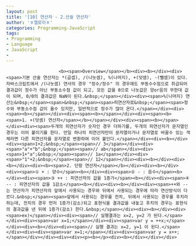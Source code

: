 ```yaml
---
layout: post
title: '[10] 연산자 - 2.산술 연산자'
author: 'ㅎ엘로이ㅎ'
categories: Programming-JavaScript
tags:
- Programming
- Language
- JavaScript
-
---
```



<script> location.href='https://cafe.naver.com/develoid/701833' ; </script>


















						<b><span>Overview</span></b><div><b></div><div><span>기본 산술 연산자는 *(곱셉), /(나눗셈), %(나머지), +(덧셈), -(뺄셈)이 있다. 자바스크립트에서 /(나눗셈) 연사의 경우 "정수/정수" 의 경우에도 부동수수점으로 취급되어 결과값이 정수가 아닌 부동소수점 값이 되고, 모든 값을 0으로 나눗값은 양or음의 무한대 값이 되며, 0/0의 결과값은 NaN이 된다.&nbsp;</span></div><div><span>%(나머지) 연산는&nbsp;</span><span>&nbsp;</span><span>피연산자로&nbsp;</span><span>정수와 부동소수점 값이 올수 있지만, 일반적으로 정수가 많이 온다.</span></div><div><span><b></span></div><div><span><b></span></div><div><span><b><span>1. +(덧셈) 연산자</span></b></span></div><div><span><b></span></div><div><span>두개의 피연산자가 숫자인 경우 더하기를, 두개의 피연산자가 문자열인 경우는 이어 붙이기를 한다. 만일 하나의 피연산자만이 문자열이거나 문자열로 바꿀수 있는 객체라면 다른 피연산자를 문자열로 변환하여 이어 붙인다.</span></div><div><b></div><div><span>1+2;&nbsp;</span><span>// 3</span></div><div><span>"a"+"b";&nbsp;</span><span>// ab</span></div><div><span>1+"a";&nbsp;</span><span>// 1a</span></div><div><span>"1"+2;&nbsp;</span><span>// 12</span></div><div><b></div><div><b></div><div><b><span>2. 단항 연산자</span></b></div><div><b></div><div><span>① + : 양수</span><b></div><div><span>② - : 음수</span><b></div><div><span>③ ++ : 피연산자의 값을 1증가</span><b></div><div><span>④ -- : 피연산자의 값을 1감소</span><b></div><div><b></div><div><span>++와 --는 연산자가 피연산자의 앞에서 사용되는 경우와 뒤에서 사용되는 경우에 따라 연산방식이 다르다.&nbsp;</span><span>앞에서 사용되는 경우를 전치, 뒤에서 사용되는 경우를 후치라 하는데, 전치의 경우 먼저 1증가(감소)되고 표현식을 결과값을 내놓고 후치의 경우는 표현식의 결과값을 낸 뒤에 1증가(감소) 한다.&nbsp;</span></div><div><b></div><div><span>ex)</span></div><div><span>// 실행결과는 x=2, y=2 가 된다.</span></div><div><span>var x=1;</span></div><div><span>var y = ++x;</span></div><div><b></div><div><span>// 실행 결과는 x=2, y=1 이 된다.</span></div><div><div><span>var x=1;</span></div><div><span>var y = x++;</span></div></div><div><div><p><b></p><div><b></div></div></div>
